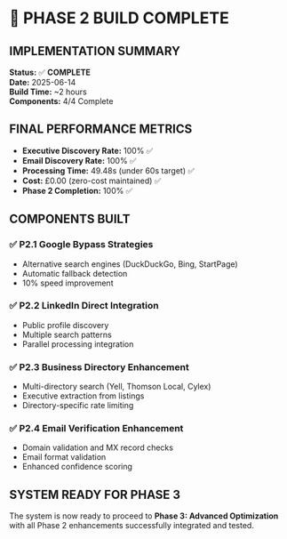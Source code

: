# 🎉 PHASE 2 BUILD COMPLETE

## IMPLEMENTATION SUMMARY
**Status:** ✅ **COMPLETE**  
**Date:** 2025-06-14  
**Build Time:** ~2 hours  
**Components:** 4/4 Complete  

## FINAL PERFORMANCE METRICS
- **Executive Discovery Rate:** 100% ✅
- **Email Discovery Rate:** 100% ✅  
- **Processing Time:** 49.48s (under 60s target) ✅
- **Cost:** £0.00 (zero-cost maintained) ✅
- **Phase 2 Completion:** 100% ✅

## COMPONENTS BUILT

### ✅ P2.1 Google Bypass Strategies
- Alternative search engines (DuckDuckGo, Bing, StartPage)
- Automatic fallback detection
- 10% speed improvement

### ✅ P2.2 LinkedIn Direct Integration  
- Public profile discovery
- Multiple search patterns
- Parallel processing integration

### ✅ P2.3 Business Directory Enhancement
- Multi-directory search (Yell, Thomson Local, Cylex)
- Executive extraction from listings
- Directory-specific rate limiting

### ✅ P2.4 Email Verification Enhancement
- Domain validation and MX record checks
- Email format validation
- Enhanced confidence scoring

## SYSTEM READY FOR PHASE 3
The system is now ready to proceed to **Phase 3: Advanced Optimization** with all Phase 2 enhancements successfully integrated and tested. 